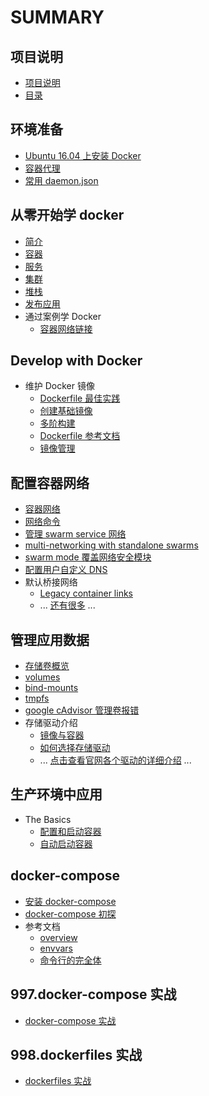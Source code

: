 # SUMMARY

## 项目说明

+ [项目说明](/README.md)
+ [目录](/SUMMARY.md)
  
## 环境准备

+ [Ubuntu 16.04 上安装 Docker](./000.get_docker/000.install-docker-ce.md)
+ [容器代理](./999.examples/002.registry_proxy/registry_proxy.md)
+ [常用 daemon.json](/000.get_docker/001.docker-configure-daemon-json.md)

## 从零开始学 docker

+ [简介](/get_started/001.Orientation.md)
+ [容器](/get_started/002.container.md)
+ [服务](/get_started/003.service.md)
+ [集群](/get_started/004.swarm.md)
+ [堆栈](/get_started/005.stack.md)
+ [发布应用](/get_started/006.deploy-your-app.md)
+ 通过案例学 Docker
  + [容器网络链接](/engine/tutorials/networkingcontainers/index.md)

## Develop with Docker

+ 维护 Docker 镜像
  + [Dockerfile 最佳实践](/engine/userguide/eng-image/dockerfile_best-practices.md)
  + [创建基础镜像](/engine/userguide/eng-image/baseimages.md)
  + [多阶构建](/engine/userguide/eng-image/multistage-build.md)
  + [Dockerfile 参考文档](https://docs.docker.com/engine/reference/builder/)
  + [镜像管理](https://docs.docker.com/engine/userguide/eng-image/image_management/)


## 配置容器网络

+ [容器网络](/engine/userguide/networking/container-networking.md)
+ [网络命令](/engine/userguide/networking/work-with-networks.md)
+ [管理 swarm service 网络](/engine/swarm/networking/index.md)
+ [multi-networking with standalone swarms](/engine/userguide/networking/overlay-standalone-swarm.md)
+ [swarm mode 覆盖网络安全模块 ](/engine/userguide/networking/overlay-security-model.md)
+ [配置用户自定义 DNS](/engine/userguide/networking/configure-dns.md)
+ 默认桥接网络
  + [Legacy container links](https://docs.docker.com/engine/userguide/networking/default_network/dockerlinks/)
  + ... [还有很多](https://docs.docker.com/engine/userguide/networking/default_network/dockerlinks/) ...

## 管理应用数据

+ [存储卷概览](/engine/admin/volumes/index.md)
+ [volumes](/engine/admin/volumes/volumes.md)
+ [bind-mounts](/engine/admin/volumes/bind-mounts.md)
+ [tmpfs](/engine/admin/volumes/tmpfs.md)
+ [google cAdvisor 管理卷报错](https://docs.docker.com/engine/admin/troubleshooting_volume_errors/)
+ 存储驱动介绍
  + [镜像与容器](/engine/userguide/storagedriver/imagesandcontainers.md)
  + [如何选择存储驱动](/engine/userguide/storagedriver/selectadriver.md)
  + ... [点击查看官网各个驱动的详细介绍](https://docs.docker.com/engine/userguide/storagedriver/aufs-driver/) ...

## 生产环境中应用

+ The Basics
  + [配置和启动容器](/engine/admin/index.md)
  + [自动启动容器](/engine/admin/start-containers-automatically.md)

## docker-compose

+ [安装 docker-compose](./005.docker_compose/002.install.md)
+ [docker-compose 初探](./005.docker_compose/003.getting_start.md)
+ 参考文档
  + [overview](./005.docker_compose/004.reference/001.overview.md)
  + [envvars](./005.docker_compose/004.reference/002.envvars.md)
  + [命令行的完全体](./005.docker_compose/004.reference/003.command-line_completion.md)

## 997.docker-compose 实战

+ [docker-compose 实战](997.docker-compose-files/README.md)

## 998.dockerfiles 实战

+ [dockerfiles 实战](998.dockerfiles/README.md)